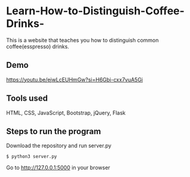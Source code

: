 # Learn-How-to-Distinguish-Coffee-Drinks-

This is a website that teaches you how to distinguish common coffee(esspresso) drinks.

## Demo

https://youtu.be/ejwLcEUHmGw?si=H6Gbi-cxx7vuA5Gi

## Tools used

HTML, CSS, JavaScript, Bootstrap, jQuery, Flask

## Steps to run the program

Download the repository and run server.py
```
$ python3 server.py
```
Go to http://127.0.0.1:5000 in your browser
